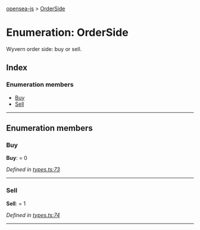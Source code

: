 [opensea-js](../README.md) > [OrderSide](../enums/orderside.md)

# Enumeration: OrderSide

Wyvern order side: buy or sell.

## Index

### Enumeration members

* [Buy](orderside.md#buy)
* [Sell](orderside.md#sell)

---

## Enumeration members

<a id="buy"></a>

###  Buy

**Buy**:  = 0

*Defined in [types.ts:73](https://github.com/ProjectOpenSea/opensea-js/blob/b54ebda/src/types.ts#L73)*

___
<a id="sell"></a>

###  Sell

**Sell**:  = 1

*Defined in [types.ts:74](https://github.com/ProjectOpenSea/opensea-js/blob/b54ebda/src/types.ts#L74)*

___

